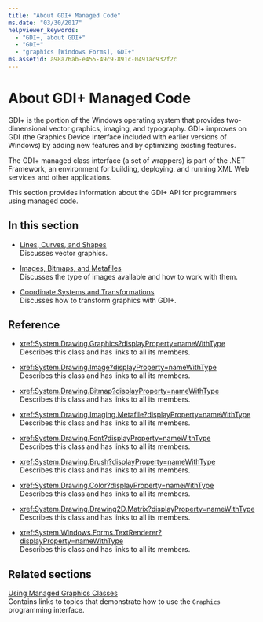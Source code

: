 ```yaml
---
title: "About GDI+ Managed Code"
ms.date: "03/30/2017"
helpviewer_keywords: 
  - "GDI+, about GDI+"
  - "GDI+"
  - "graphics [Windows Forms], GDI+"
ms.assetid: a98a76ab-e455-49c9-891c-0491ac932f2c
---
```

# About GDI+ Managed Code

GDI+ is the portion of the Windows operating system that provides two-dimensional vector graphics, imaging, and typography. GDI+ improves on GDI (the Graphics Device Interface included with earlier versions of Windows) by adding new features and by optimizing existing features.

The GDI+ managed class interface (a set of wrappers) is part of the .NET Framework, an environment for building, deploying, and running XML Web services and other applications.

This section provides information about the GDI+ API for programmers using managed code.

## In this section

- [Lines, Curves, and Shapes](lines-curves-and-shapes.md)  
 Discusses vector graphics.

- [Images, Bitmaps, and Metafiles](images-bitmaps-and-metafiles.md)  
 Discusses the type of images available and how to work with them.

- [Coordinate Systems and Transformations](coordinate-systems-and-transformations.md)  
 Discusses how to transform graphics with GDI+.

## Reference

- <xref:System.Drawing.Graphics?displayProperty=nameWithType>  
 Describes this class and has links to all its members.

- <xref:System.Drawing.Image?displayProperty=nameWithType>  
 Describes this class and has links to all its members.

- <xref:System.Drawing.Bitmap?displayProperty=nameWithType>  
 Describes this class and has links to all its members.
  
- <xref:System.Drawing.Imaging.Metafile?displayProperty=nameWithType>  
 Describes this class and has links to all its members.

- <xref:System.Drawing.Font?displayProperty=nameWithType>  
 Describes this class and has links to all its members.

- <xref:System.Drawing.Brush?displayProperty=nameWithType>  
 Describes this class and has links to all its members.

- <xref:System.Drawing.Color?displayProperty=nameWithType>  
 Describes this class and has links to all its members.

- <xref:System.Drawing.Drawing2D.Matrix?displayProperty=nameWithType>  
 Describes this class and has links to all its members.

- <xref:System.Windows.Forms.TextRenderer?displayProperty=nameWithType>  
 Describes this class and has links to all its members.

## Related sections

[Using Managed Graphics Classes](using-managed-graphics-classes.md)\
Contains links to topics that demonstrate how to use the `Graphics` programming interface.
